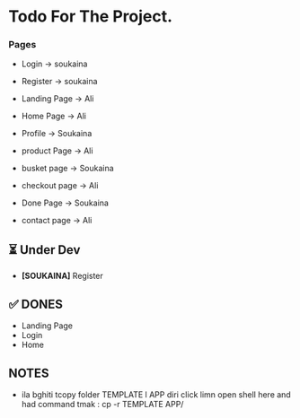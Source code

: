 # Todo For The Project.

### Pages
* Login -> soukaina
* Register -> soukaina
* Landing Page -> Ali
* Home Page -> Ali



* Profile -> Soukaina
* product Page -> Ali
* busket page -> Soukaina
* checkout page -> Ali
* Done Page -> Soukaina
* contact page -> Ali




## ⏳ Under Dev
* **[SOUKAINA]** Register


## ✅ DONES
* Landing Page
* Login
* Home





## NOTES
* ila bghiti tcopy folder TEMPLATE l APP diri click limn open shell here and had command tmak : cp -r TEMPLATE APP/